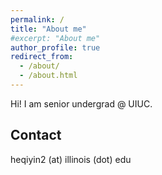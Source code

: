 ```yaml
---
permalink: /
title: "About me"
#excerpt: "About me"
author_profile: true
redirect_from: 
  - /about/
  - /about.html
---
```

Hi! I am senior undergrad @ UIUC.

Contact
------
heqiyin2 (at) illinois (dot) edu




